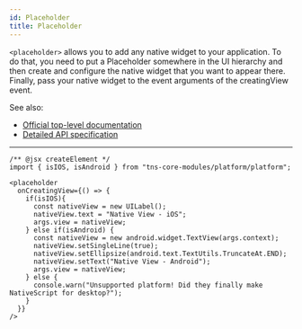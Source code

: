 ```yaml
---
id: Placeholder
title: Placeholder
---
```

<!-- contributors: [shirakaba, moeddami] -->

`<placeholder>` allows you to add any native widget to your application. To do that, you need to put a Placeholder somewhere in the UI hierarchy and then create and configure the native widget that you want to appear there. Finally, pass your native widget to the event arguments of the creatingView event.

See also:

* [Official top-level documentation](https://docs.nativescript.org/ui/components/placeholder)
* [Detailed API specification](https://docs.nativescript.org/api-reference/classes/_ui_placeholder_.placeholder)

---

```tsx
/** @jsx createElement */
import { isIOS, isAndroid } from "tns-core-modules/platform/platform";

<placeholder
  onCreatingView={() => {
    if(isIOS){
      const nativeView = new UILabel();
      nativeView.text = "Native View - iOS";
      args.view = nativeView;
    } else if(isAndroid) {
      const nativeView = new android.widget.TextView(args.context);
      nativeView.setSingleLine(true);
      nativeView.setEllipsize(android.text.TextUtils.TruncateAt.END);
      nativeView.setText("Native View - Android");
      args.view = nativeView;
    } else {
      console.warn("Unsupported platform! Did they finally make NativeScript for desktop?");
    }
  }}
/>
```
